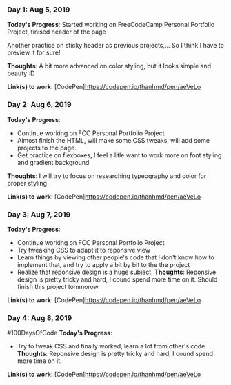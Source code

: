 <!-- # 100 Days Of Code - Log

### Day 0: February 30, 2016 (Example 1)
##### (delete me or comment me out)

**Today's Progress**: Fixed CSS, worked on canvas functionality for the app.

**Thoughts:** I really struggled with CSS, but, overall, I feel like I am slowly getting better at it. Canvas is still new for me, but I managed to figure out some basic functionality.

**Link to work:** [Calculator App](http://www.example.com)

### Day 0: February 30, 2016 (Example 2)
##### (delete me or comment me out)

**Today's Progress**: Fixed CSS, worked on canvas functionality for the app.

**Thoughts**: I really struggled with CSS, but, overall, I feel like I am slowly getting better at it. Canvas is still new for me, but I managed to figure out some basic functionality.

**Link(s) to work**: [Calculator App](http://www.example.com)


### Day 1: June 27, Monday

**Today's Progress**: I've gone through many exercises on FreeCodeCamp.

**Thoughts** I've recently started coding, and it's a great feeling when I finally solve an algorithm challenge after a lot of attempts and hours spent.

**Link(s) to work**
1. [Find the Longest Word in a String](https://www.freecodecamp.com/challenges/find-the-longest-word-in-a-string)
2. [Title Case a Sentence](https://www.freecodecamp.com/challenges/title-case-a-sentence)
 -->

### Day 1: Aug 5, 2019

**Today's Progress**: Started working on FreeCodeCamp Personal Portfolio Project, finised header of the page

Another practice on sticky header as previous projects,... So I think I have to preview it for sure!

**Thoughts**: A bit more advanced on color styling, but it looks simple and beauty :D

**Link(s) to work**: [CodePen]https://codepen.io/thanhmd/pen/aeVeLo

### Day 2: Aug 6, 2019

**Today's Progress**:
- Continue working on FCC Personal Portfolio Project
- Almost finish the HTML, will make some CSS tweaks, will add some projects to the page.
- Get practice on flexboxes, I feel a litle want to work more on font styling and gradient background

**Thoughts**: I will try to focus on researching typeography and color for proper styling

**Link(s) to work**: [CodePen]https://codepen.io/thanhmd/pen/aeVeLo

### Day 3: Aug 7, 2019

**Today's Progress**:
- Continue working on FCC Personal Portfolio Project
- Try tweaking CSS to adapt it to reponsive view
- Learn things by viewing other people's code that I don't know how to implement that, and try to apply a bit by bit to the the project
- Realize that reponsive design is a huge subject.
**Thoughts**: Reponsive design is pretty tricky and hard, I cound spend more time on it.
Should finish this project tommorow

**Link(s) to work**: [CodePen]https://codepen.io/thanhmd/pen/aeVeLo

### Day 4: Aug 8, 2019
#100DaysOfCode
**Today's Progress**:
- Try to tweak CSS and finally worked, learn a lot from other's code
**Thoughts**: Reponsive design is pretty tricky and hard, I cound spend more time on it.

**Link(s) to work**: [CodePen]https://codepen.io/thanhmd/pen/aeVeLo